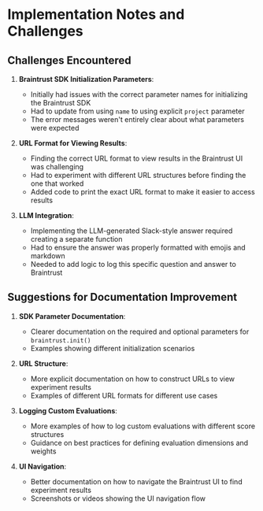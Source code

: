 # Implementation Notes and Challenges

## Challenges Encountered

1. **Braintrust SDK Initialization Parameters**: 
   - Initially had issues with the correct parameter names for initializing the Braintrust SDK
   - Had to update from using `name` to using explicit `project` parameter
   - The error messages weren't entirely clear about what parameters were expected

2. **URL Format for Viewing Results**:
   - Finding the correct URL format to view results in the Braintrust UI was challenging
   - Had to experiment with different URL structures before finding the one that worked
   - Added code to print the exact URL format to make it easier to access results

3. **LLM Integration**:
   - Implementing the LLM-generated Slack-style answer required creating a separate function
   - Had to ensure the answer was properly formatted with emojis and markdown
   - Needed to add logic to log this specific question and answer to Braintrust

## Suggestions for Documentation Improvement

1. **SDK Parameter Documentation**:
   - Clearer documentation on the required and optional parameters for `braintrust.init()`
   - Examples showing different initialization scenarios

2. **URL Structure**:
   - More explicit documentation on how to construct URLs to view experiment results
   - Examples of different URL formats for different use cases

3. **Logging Custom Evaluations**:
   - More examples of how to log custom evaluations with different score structures
   - Guidance on best practices for defining evaluation dimensions and weights

4. **UI Navigation**:
   - Better documentation on how to navigate the Braintrust UI to find experiment results
   - Screenshots or videos showing the UI navigation flow
